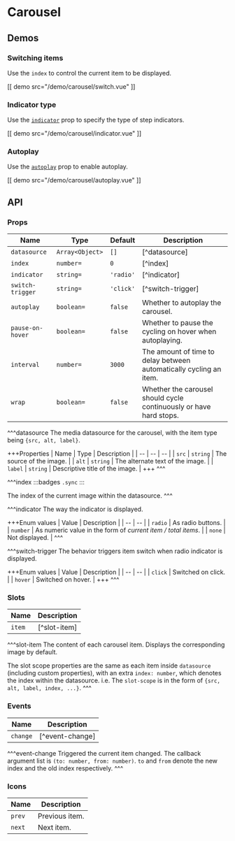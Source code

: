 # Carousel

## Demos

### Switching items

Use the `index` to control the current item to be displayed.

[[ demo src="/demo/carousel/switch.vue" ]]

### Indicator type

Use the [`indicator`](#props-indicator) prop to specify the type of step indicators.

[[ demo src="/demo/carousel/indicator.vue" ]]

### Autoplay

Use the [`autoplay`](#props-autoplay) prop to enable autoplay.

[[ demo src="/demo/carousel/autoplay.vue" ]]

## API

### Props

| Name | Type | Default | Description |
| -- | -- | -- | -- |
| ``datasource`` | `Array<Object>` | `[]` | [^datasource] |
| ``index`` | `number=` | `0` | [^index] |
| ``indicator`` | `string=` | `'radio'` | [^indicator] |
| ``switch-trigger`` | `string=` | `'click'` | [^switch-trigger] |
| ``autoplay`` | `boolean=` | `false` | Whether to autoplay the carousel. |
| ``pause-on-hover`` | `boolean=` | `false` | Whether to pause the cycling on hover when autoplaying. |
| ``interval`` | `number=` | `3000` | The amount of time to delay between automatically cycling an item. |
| ``wrap`` | `boolean=` | `false` | Whether the carousel should cycle continuously or have hard stops. |

^^^datasource
The media datasource for the carousel, with the item type being `{src, alt, label}`.

+++Properties
| Name | Type | Description |
| -- | -- | -- |
| `src` | `string` | The source of the image. |
| `alt` | `string` | The alternate text of the image. |
| `label` | `string` | Descriptive title of the image. |
+++
^^^

^^^index
:::badges
`.sync`
:::

The index of the current image within the datasource.
^^^

^^^indicator
The way the indicator is displayed.

+++Enum values
| Value | Description |
| -- | -- |
| `radio` | As radio buttons. |
| `number` | As numeric value in the form of *current item / total items*. |
| `none` | Not displayed. |
^^^

^^^switch-trigger
The behavior triggers item switch when radio indicator is displayed.

+++Enum values
| Value | Description |
| -- | -- |
| `click` | Switched on click. |
| `hover` | Switched on hover. |
+++
^^^

### Slots

| Name | Description |
| -- | -- |
| ``item`` | [^slot-item] |

^^^slot-item
The content of each carousel item. Displays the corresponding image by default.

The slot scope properties are the same as each item inside `datasource` (including custom properties), with an extra `index: number`, which denotes the index within the datasource. i.e. The `slot-scope` is in the form of `{src, alt, label, index, ...}`.
^^^

### Events

| Name | Description |
| -- | -- |
| ``change`` | [^event-change] |

^^^event-change
Triggered the current item changed. The callback argument list is `(to: number, from: number)`. `to` and `from` denote the new index and the old index respectively.
^^^

### Icons

| Name | Description |
| -- | -- |
| ``prev`` | Previous item. |
| ``next`` | Next item. |
